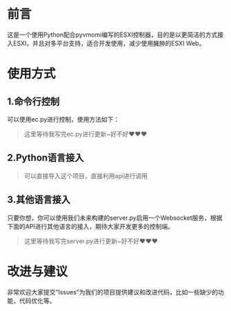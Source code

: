 # 前言
这是一个使用Python配合pyvmomi编写的ESXI控制器，目的是以更简洁的方式接入ESXI，并且对多平台支持，适合开发使用，减少使用臃肿的ESXI Web。

# 使用方式
## 1.命令行控制
可以使用ec.py进行控制，使用方法如下：
> 这里等待我写完ec.py进行更新~好不好❤❤❤

## 2.Python语言接入
> 可以直接导入这个项目，直接利用api进行调用

## 3.其他语言接入
只要你想，你可以使用我们未来构建的server.py启用一个Websocket服务，根据下面的API进行其他语言的接入，期待大家开发更多的控制端。
> 这里等待我写完server.py进行更新~好不好❤❤❤

# 改进与建议

非常欢迎大家提交“Issues”为我们的项目提供建议和改进代码，比如一些缺少的功能，代码优化等。